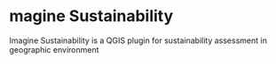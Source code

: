 # magine Sustainability
Imagine Sustainability is a QGIS plugin for sustainability assessment in geographic environment
